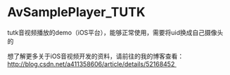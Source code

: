 # AvSamplePlayer_TUTK
tutk音视频播放的demo（iOS平台），能够正常使用，需要将uid换成自己摄像头的

想了解更多关于iOS音视频开发的资料，请前往的我的博客查看：http://blog.csdn.net/a411358606/article/details/52168452 
